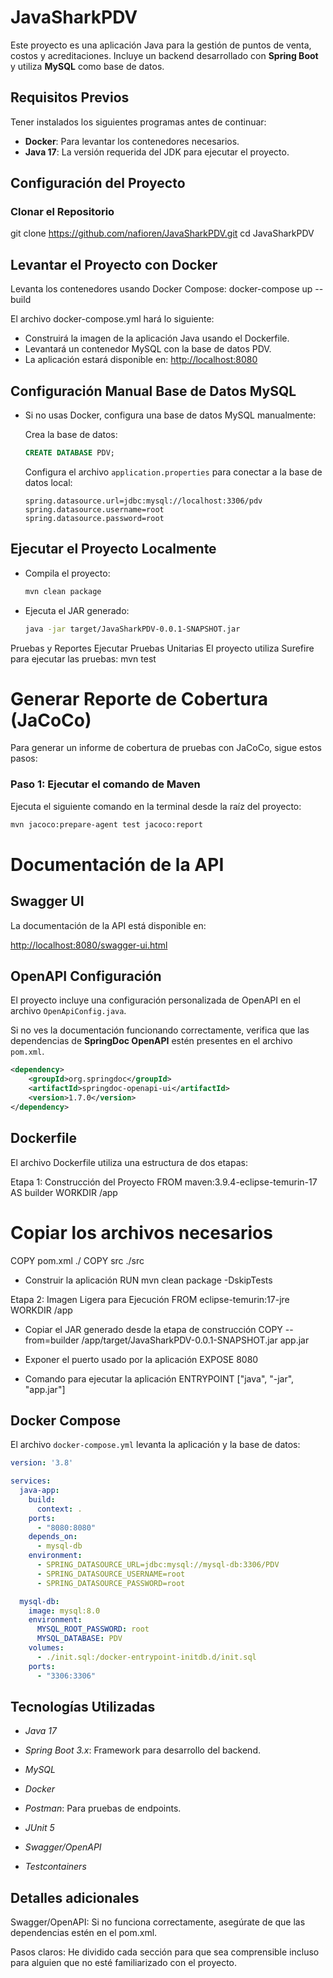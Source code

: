 # JavaSharkPDV

Este proyecto es una aplicación Java para la gestión de puntos de venta, costos y acreditaciones. Incluye un backend desarrollado con **Spring Boot** y utiliza **MySQL** como base de datos.

## Requisitos Previos

Tener instalados los siguientes programas antes de continuar:

- **Docker**: Para levantar los contenedores necesarios.
- **Java 17**: La versión requerida del JDK para ejecutar el proyecto.

## Configuración del Proyecto

### Clonar el Repositorio


git clone https://github.com/nafioren/JavaSharkPDV.git
cd JavaSharkPDV

## Levantar el Proyecto con Docker
Levanta los contenedores usando Docker Compose:
docker-compose up --build

El archivo docker-compose.yml hará lo siguiente:

- Construirá la imagen de la aplicación Java usando el Dockerfile.  
- Levantará un contenedor MySQL con la base de datos PDV.  
- La aplicación estará disponible en: [http://localhost:8080](http://localhost:8080)

## Configuración Manual Base de Datos MySQL

- Si no usas Docker, configura una base de datos MySQL manualmente:  

   Crea la base de datos:  
     ```sql
     CREATE DATABASE PDV;
     ```

   Configura el archivo `application.properties` para conectar a la base de datos local:  
     ```properties
     spring.datasource.url=jdbc:mysql://localhost:3306/pdv  
     spring.datasource.username=root  
     spring.datasource.password=root
     ```

## Ejecutar el Proyecto Localmente

- Compila el proyecto:  
  ```bash
  mvn clean package

- Ejecuta el JAR generado:
  ```bash
  java -jar target/JavaSharkPDV-0.0.1-SNAPSHOT.jar
  ```

Pruebas y Reportes
Ejecutar Pruebas Unitarias
El proyecto utiliza Surefire para ejecutar las pruebas:
mvn test

# Generar Reporte de Cobertura (JaCoCo)

Para generar un informe de cobertura de pruebas con JaCoCo, sigue estos pasos:

### Paso 1: Ejecutar el comando de Maven

Ejecuta el siguiente comando en la terminal desde la raíz del proyecto:

```bash
mvn jacoco:prepare-agent test jacoco:report
```

# Documentación de la API

## Swagger UI

La documentación de la API está disponible en:

[http://localhost:8080/swagger-ui.html](http://localhost:8080/swagger-ui.html)

## OpenAPI Configuración

El proyecto incluye una configuración personalizada de OpenAPI en el archivo `OpenApiConfig.java`. 

Si no ves la documentación funcionando correctamente, verifica que las dependencias de **SpringDoc OpenAPI** estén presentes en el archivo `pom.xml`.

```xml
<dependency>
    <groupId>org.springdoc</groupId>
    <artifactId>springdoc-openapi-ui</artifactId>
    <version>1.7.0</version>
</dependency>
```


## Dockerfile
El archivo Dockerfile utiliza una estructura de dos etapas:

Etapa 1: Construcción del Proyecto
FROM maven:3.9.4-eclipse-temurin-17 AS builder
WORKDIR /app

# Copiar los archivos necesarios
COPY pom.xml ./
COPY src ./src

- Construir la aplicación
RUN mvn clean package -DskipTests

Etapa 2: Imagen Ligera para Ejecución
FROM eclipse-temurin:17-jre
WORKDIR /app

- Copiar el JAR generado desde la etapa de construcción
COPY --from=builder /app/target/JavaSharkPDV-0.0.1-SNAPSHOT.jar app.jar

- Exponer el puerto usado por la aplicación
EXPOSE 8080

- Comando para ejecutar la aplicación
ENTRYPOINT ["java", "-jar", "app.jar"]

## Docker Compose

El archivo `docker-compose.yml` levanta la aplicación y la base de datos:

```yaml
version: '3.8'

services:
  java-app:
    build:
      context: .
    ports:
      - "8080:8080"
    depends_on:
      - mysql-db
    environment:
      - SPRING_DATASOURCE_URL=jdbc:mysql://mysql-db:3306/PDV
      - SPRING_DATASOURCE_USERNAME=root
      - SPRING_DATASOURCE_PASSWORD=root

  mysql-db:
    image: mysql:8.0
    environment:
      MYSQL_ROOT_PASSWORD: root
      MYSQL_DATABASE: PDV
    volumes:
      - ./init.sql:/docker-entrypoint-initdb.d/init.sql
    ports:
      - "3306:3306"
```
	  
## Tecnologías Utilizadas

- *Java 17*

- *Spring Boot 3.x*: Framework para desarrollo del backend.

- *MySQL*

- *Docker*

- *Postman*: Para pruebas de endpoints.

- *JUnit 5*

- *Swagger/OpenAPI*

- *Testcontainers*

## Detalles adicionales

Swagger/OpenAPI: Si no funciona correctamente, asegúrate de que las dependencias estén en el pom.xml.

Pasos claros: He dividido cada sección para que sea comprensible incluso para alguien que no esté familiarizado con el proyecto.




